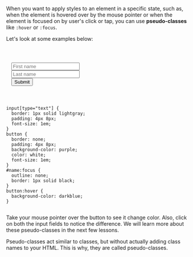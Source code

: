 When you want to apply styles to
an element in a specific state, such as,
when the element is hovered over
by the mouse pointer or when the
element is focused on by user's click
or tap, you can use **pseudo-classes**
like `:hover` or `:focus`.

Let's look at some examples below:

<codeblock language="css" type="lesson">
<code>
<panel language="html">
<form>
  <input type="text" id="name" placeholder="First name" />
  <input type="text" placeholder="Last name" />
  <button type="button">Submit</button>
</form>
</panel>
<panel language="css">
input[type="text"] {
  border: 1px solid lightgray;
  padding: 4px 8px;
  font-size: 1em;
}
button {
  border: none;
  padding: 4px 8px;
  background-color: purple;
  color: white;
  font-size: 1em;
}
#name:focus {
  outline: none;
  border: 1px solid black;
}
button:hover {
  background-color: darkblue;
}
</panel>
</code>
</codeblock>

Take your mouse pointer over the
button to see it change color.
Also, click on both the input
fields to notice the difference.
We will learn more about these
pseudo-classes in the next few
lessons.

Pseudo-classes act
similar to classes, but without
actually adding class names to
your HTML. This is why, they are
called pseudo-classes.